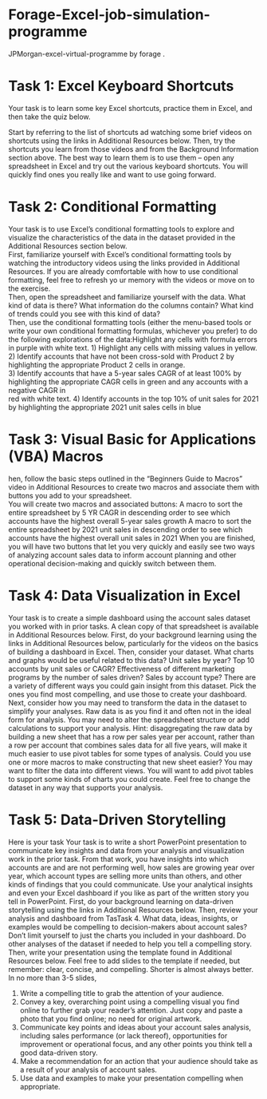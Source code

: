 # Forage-Excel-job-simulation-programme
JPMorgan-excel-virtual-programme by forage . 
# Task 1: Excel Keyboard Shortcuts
Your task is to learn some key Excel shortcuts, practice them in Excel, and then take the quiz below.  

Start by referring to the list of shortcuts ad watching some brief videos on shortcuts using the links in Additional Resources below. Then, try the shortcuts you learn from those videos and from the Background Information section above. The best way to learn them is to use them – open any spreadsheet in Excel and try out the various keyboard shortcuts. You will quickly find ones you really like and want to use going forward.
# Task 2: Conditional Formatting
Your task is to use Excel’s conditional formatting tools to explore and visualize the characteristics of the data in the dataset provided in the Additional Resources section below.  
First, familiarize yourself with Excel’s conditional formatting tools by watching the introductory videos using the links provided in Additional Resources. If you are already comfortable with how to use conditional formatting, feel free to refresh yo
ur memory with the videos or move on to the exercise.  
Then, open the spreadsheet and familiarize yourself with the data. What kind of data is there? What information do the columns contain? What kind of trends could you see with this kind of data?  
Then, use the conditional formatting tools (either the menu-based tools or write your own conditional formatting formulas, whichever you prefer) to do the following explorations of the data:Highlight any cells with formula errors in purple with white text.
    1) Highlight any cells with missing values in yellow.
    2) Identify accounts that have not been cross-sold with Product 2 by highlighting the appropriate Product 2 cells in orange.                                       
    3) Identify accounts that have a 5-year sales CAGR of at least 100% by highlighting the appropriate CAGR cells in green and any accounts with a negative CAGR in    
     red with white text.
    4) Identify accounts in the top 10% of unit sales for 2021 by highlighting the appropriate 2021 unit sales cells in blue
# Task 3: Visual Basic for Applications (VBA) Macros
hen, follow the basic steps outlined in the “Beginners Guide to Macros” video in Additional Resources to create two macros and associate them with buttons you add to your spreadsheet.  
You will create two macros and associated buttons:
A macro to sort the entire spreadsheet by 5 YR CAGR in descending order to see which accounts have the highest overall 5-year sales growth
A macro to sort the entire spreadsheet by 2021 unit sales in descending order to see which accounts have the highest overall unit sales in 2021
When you are finished, you will have two buttons that let you very quickly and easily see two ways of analyzing account sales data to inform account planning and other operational decision-making and quickly switch between them.  
# Task 4: Data Visualization in Excel
Your task is to create a simple dashboard using the account sales dataset you worked with in prior tasks. A clean copy of that spreadsheet is available in Additional Resources below.
First, do your background learning using the links in Additional Resources below, particularly for the videos on the basics of building a dashboard in Excel.
Then, consider your dataset. What charts and graphs would be useful related to this data? Unit sales by year? Top 10 accounts by unit sales or CAGR? Effectiveness of different marketing programs by the number of sales driven? Sales by account type? There are a variety of different ways you could gain insight from this dataset. Pick the ones you find most compelling, and use those to create your dashboard.  
Next, consider how you may need to transform the data in the dataset to simplify your analyses. Raw data is as you find it and often not in the ideal form for analysis. You may need to alter the spreadsheet structure or add calculations to support your analysis. Hint: disaggregating the raw data by building a new sheet that has a row per sales year per account, rather than a row per account that combines sales data for all five years, will make it much easier to use pivot tables for some types of analysis. Could you use one or more macros to make constructing that new sheet easier? You may want to filter the data into different views. You will want to add pivot tables to support some kinds of charts you could create. Feel free to change the dataset in any way that supports your analysis.  
# Task 5: Data-Driven Storytelling
Here is your task
Your task is to write a short PowerPoint presentation to communicate key insights and data from your analysis and visualization work in the prior task. From that work, you have insights into which accounts are and are not performing well, how sales are growing year over year, which account types are selling more units than others, and other kinds of findings that you could communicate. Use your analytical insights and even your Excel dashboard if you like as part of the written story you tell in PowerPoint.
First, do your background learning on data-driven storytelling using the links in Additional Resources below. Then, review your analysis and dashboard from TasTask 4. What data, ideas, insights, or examples would be compelling to decision-makers about account sales? Don’t limit yourself to just the charts you included in your dashboard. Do other analyses of the dataset if needed to help you tell a compelling story.
Then, write your presentation using the template found in Additional Resources below.  Feel free to add slides to the template if needed, but remember: clear, concise, and compelling. Shorter is almost always better. In no more than 3-5 slides,
1) Write a compelling title to grab the attention of your audience.
2) Convey a key, overarching point using a compelling visual you find online to further grab your reader’s attention. Just copy and paste a photo that you find online; no need for original artwork.
3) Communicate key points and ideas about your account sales analysis, including sales performance (or lack thereof), opportunities for improvement or operational focus, and any other points you think tell a good data-driven story.
4) Make a recommendation for an action that your audience should take as a result of your analysis of account sales.
5) Use data and examples to make your presentation compelling when appropriate.






     
